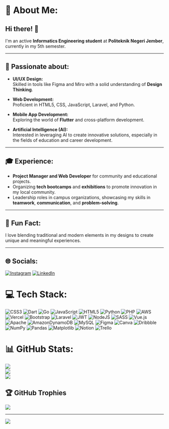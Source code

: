 # 💫 About Me:
## Hi there! 👋  

I'm an active **Informatics Engineering student** at **Politeknik Negeri Jember**, currently in my 5th semester.  

---

## 🚀 Passionate about:  

- **UI/UX Design:**  
  Skilled in tools like Figma and Miro with a solid understanding of **Design Thinking**.  

- **Web Development:**  
  Proficient in HTML5, CSS, JavaScript, Laravel, and Python.  

- **Mobile App Development:**  
  Exploring the world of **Flutter** and cross-platform development.  

- **Artificial Intelligence (AI):**  
  Interested in leveraging AI to create innovative solutions, especially in the fields of education and career development.  

---

## 🎓 Experience:  

- **Project Manager and Web Developer** for community and educational projects.  
- Organizing **tech bootcamps** and **exhibitions** to promote innovation in my local community.  
- Leadership roles in campus organizations, showcasing my skills in **teamwork**, **communication**, and **problem-solving**.  

---

## 🌟 Fun Fact:  
I love blending traditional and modern elements in my designs to create unique and meaningful experiences.  

---

## 🌐 Socials:
[![Instagram](https://img.shields.io/badge/Instagram-%23E4405F.svg?logo=Instagram&logoColor=white)](https://instagram.com/w.lailaaa) [![LinkedIn](https://img.shields.io/badge/LinkedIn-%230077B5.svg?logo=linkedin&logoColor=white)](https://linkedin.com/in/laila-wulandari-200574292) 

# 💻 Tech Stack:
![CSS3](https://img.shields.io/badge/css3-%231572B6.svg?style=flat&logo=css3&logoColor=white) ![Dart](https://img.shields.io/badge/dart-%230175C2.svg?style=flat&logo=dart&logoColor=white) ![Go](https://img.shields.io/badge/go-%2300ADD8.svg?style=flat&logo=go&logoColor=white) ![JavaScript](https://img.shields.io/badge/javascript-%23323330.svg?style=flat&logo=javascript&logoColor=%23F7DF1E) ![HTML5](https://img.shields.io/badge/html5-%23E34F26.svg?style=flat&logo=html5&logoColor=white) ![Python](https://img.shields.io/badge/python-3670A0?style=flat&logo=python&logoColor=ffdd54) ![PHP](https://img.shields.io/badge/php-%23777BB4.svg?style=flat&logo=php&logoColor=white) ![AWS](https://img.shields.io/badge/AWS-%23FF9900.svg?style=flat&logo=amazon-aws&logoColor=white) ![Vercel](https://img.shields.io/badge/vercel-%23000000.svg?style=flat&logo=vercel&logoColor=white) ![Bootstrap](https://img.shields.io/badge/bootstrap-%238511FA.svg?style=flat&logo=bootstrap&logoColor=white) ![Laravel](https://img.shields.io/badge/laravel-%23FF2D20.svg?style=flat&logo=laravel&logoColor=white) ![JWT](https://img.shields.io/badge/JWT-black?style=flat&logo=JSON%20web%20tokens) ![NodeJS](https://img.shields.io/badge/node.js-6DA55F?style=flat&logo=node.js&logoColor=white) ![SASS](https://img.shields.io/badge/SASS-hotpink.svg?style=flat&logo=SASS&logoColor=white) ![Vue.js](https://img.shields.io/badge/vue.js-%2335495e.svg?style=flat&logo=vuedotjs&logoColor=%234FC08D) ![Apache](https://img.shields.io/badge/apache-%23D42029.svg?style=flat&logo=apache&logoColor=white) ![AmazonDynamoDB](https://img.shields.io/badge/Amazon%20DynamoDB-4053D6?style=flat&logo=Amazon%20DynamoDB&logoColor=white) ![MySQL](https://img.shields.io/badge/mysql-4479A1.svg?style=flat&logo=mysql&logoColor=white) ![Figma](https://img.shields.io/badge/figma-%23F24E1E.svg?style=flat&logo=figma&logoColor=white) ![Canva](https://img.shields.io/badge/Canva-%2300C4CC.svg?style=flat&logo=Canva&logoColor=white) ![Dribbble](https://img.shields.io/badge/Dribbble-EA4C89?style=flat&logo=dribbble&logoColor=white) ![NumPy](https://img.shields.io/badge/numpy-%23013243.svg?style=flat&logo=numpy&logoColor=white) ![Pandas](https://img.shields.io/badge/pandas-%23150458.svg?style=flat&logo=pandas&logoColor=white) ![Matplotlib](https://img.shields.io/badge/Matplotlib-%23ffffff.svg?style=flat&logo=Matplotlib&logoColor=black) ![Notion](https://img.shields.io/badge/Notion-%23000000.svg?style=flat&logo=notion&logoColor=white) ![Trello](https://img.shields.io/badge/Trello-%23026AA7.svg?style=flat&logo=Trello&logoColor=white)
# 📊 GitHub Stats:
![](https://github-readme-stats.vercel.app/api?username=LailaWulandarii&theme=nightowl&hide_border=false&include_all_commits=true&count_private=true)<br/>
![](https://github-readme-streak-stats.herokuapp.com/?user=LailaWulandarii&theme=nightowl&hide_border=false)<br/>
![](https://github-readme-stats.vercel.app/api/top-langs/?username=LailaWulandarii&theme=nightowl&hide_border=false&include_all_commits=true&count_private=true&layout=compact)

## 🏆 GitHub Trophies
![](https://github-profile-trophy.vercel.app/?username=LailaWulandarii&theme=radical&no-frame=false&no-bg=false&margin-w=4)

---
[![](https://visitcount.itsvg.in/api?id=LailaWulandarii&icon=6&color=5)](https://visitcount.itsvg.in)

<!-- Proudly created with GPRM ( https://gprm.itsvg.in ) -->
